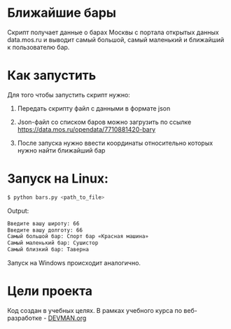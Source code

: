 # Ближайшие бары

Скрипт получает данные о барах Москвы с портала открытых данных data.mos.ru и выводит самый большой, самый маленький и ближайший к пользователю бар.

# Как запустить

Для того чтобы запустить скрипт нужно:
1) Передать скрипту файл с данными в формате json

2) Json-фaйл со списком баров можно загрузить по ссылке https://data.mos.ru/opendata/7710881420-bary

3) После запуска нужно ввести координаты относительно которых нужно найти ближайший бар

# Запуск на Linux:

```bash
$ python bars.py <path_to_file>
```

Output:

```bash
Введите вашу широту: 66
Введите вашу долготу: 66
Самый большой бар: Спорт бар «Красная машина»
Самый маленький бар: Сушистор
Самый близкий бар: Таверна
```

Запуск на Windows происходит аналогично.

# Цели проекта

Код создан в учебных целях. В рамках учебного курса по веб-разработке - [DEVMAN.org](https://devman.org)
